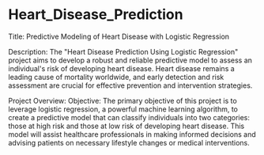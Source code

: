 # Heart_Disease_Prediction
Title: Predictive Modeling of Heart Disease with Logistic Regression

Description:
The "Heart Disease Prediction Using Logistic Regression" project aims to develop a robust and reliable predictive model to assess an individual's risk of developing heart disease. Heart disease remains a leading cause of mortality worldwide, and early detection and risk assessment are crucial for effective prevention and intervention strategies.

Project Overview:
Objective:
The primary objective of this project is to leverage logistic regression, a powerful machine learning algorithm, to create a predictive model that can classify individuals into two categories: those at high risk and those at low risk of developing heart disease. This model will assist healthcare professionals in making informed decisions and advising patients on necessary lifestyle changes or medical interventions.
